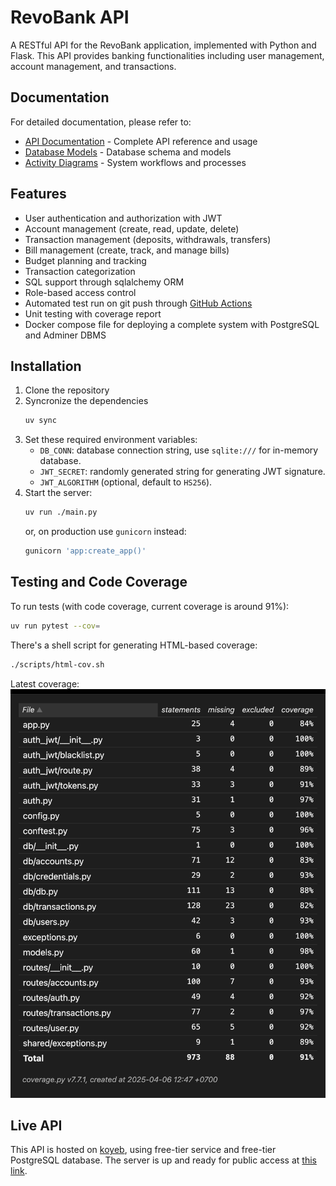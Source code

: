 # RevoBank API

A RESTful API for the RevoBank application, implemented with Python and Flask. This API provides banking functionalities including user management, account management, and transactions.

## Documentation

For detailed documentation, please refer to:
- [API Documentation](docs/api_documentation.md) - Complete API reference and usage
- [Database Models](docs/db_models.md) - Database schema and models
- [Activity Diagrams](docs/activity_diagram.md) - System workflows and processes

## Features

- User authentication and authorization with JWT
- Account management (create, read, update, delete)
- Transaction management (deposits, withdrawals, transfers)
- Bill management (create, track, and manage bills)
- Budget planning and tracking
- Transaction categorization
- SQL support through sqlalchemy ORM
- Role-based access control
- Automated test run on git push through [GitHub Actions](https://github.com/features/actions)
- Unit testing with coverage report
- Docker compose file for deploying a complete system with PostgreSQL and Adminer DBMS

## Installation

1. Clone the repository
2. Syncronize the dependencies
   ```bash
   uv sync
   ```
3. Set these required environment variables:
   - `DB_CONN`: database connection string, use `sqlite:///` for in-memory database.
   - `JWT_SECRET`: randomly generated string for generating JWT signature.
   - `JWT_ALGORITHM` (optional, default to `HS256`).
4. Start the server:
   ```bash
   uv run ./main.py
   ```
   or, on production use `gunicorn` instead:
   ```bash
   gunicorn 'app:create_app()'
   ```

## Testing and Code Coverage

To run tests (with code coverage, current coverage is around 91%):
```bash
uv run pytest --cov=
```

There's a shell script for generating HTML-based coverage:
```bash
./scripts/html-cov.sh
```

Latest coverage:
![coverage](docs/latest_coverage.png)

## Live API
This API is hosted on [koyeb](https://app.koyeb.com/), using free-tier service and free-tier PostgreSQL database. The server is up and ready for public access at [this link](https://disciplinary-sisile-dang0ta-1963dd4c.koyeb.app).